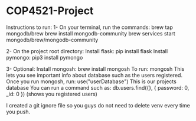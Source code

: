 # COP4521-Project

Instructions to run:
1- On your terminal, run the commands:
brew tap mongodb/brew
brew install mongodb-community
brew services start mongodb/brew/mongodb-community

2- On the project root directory:
Install flask: pip install flask
Install pymongo: pip3 install pymongo 

3- Optional:
Install mongosh: brew install mongosh 
To run: mongosh
This lets you see important info about database such as the users registered.
Once you run mongosh, run: use("userDatabase")
This is our projects database
You can run a command such as: db.users.find({}, { password: 0, _id: 0 }) 
(shows you registered users)

I created a git ignore file so you guys do not need to delete venv every time you push.